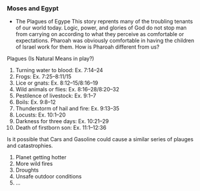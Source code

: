 ### Moses and Egypt

* The Plagues of Egype
This story reprents many of the troubling tenants of our world today.  Logic, power, and glories of God do not stop man from carrying on according to what they perceive as comfortable or expectations.  Pharoah was obviously comfortable in having the children of Israel work for them.  How is Pharoah different from us?

Plagues (Is Natural Means in play?)
1. Turning water to blood: Ex. 7:14–24
2. Frogs: Ex. 7:25–8:11/15
3. Lice or gnats: Ex. 8:12–15/8:16–19
4. Wild animals or flies: Ex. 8:16–28/8:20–32
5. Pestilence of livestock: Ex. 9:1–7
6. Boils: Ex. 9:8–12
7. Thunderstorm of hail and fire: Ex. 9:13–35
8. Locusts: Ex. 10:1–20
9. Darkness for three days: Ex. 10:21–29
10. Death of firstborn son: Ex. 11:1–12:36

Is it possible that Cars and Gasoline could cause a similar series of plauges and catastrophies.
1. Planet getting hotter
2. More wild fires
3. Droughts
4. Unsafe outdoor conditions
5. ...
